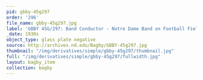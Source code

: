 ```yaml
---
pid: gbby-45g297
order: '296'
file_name: gbby-45g297.jpg
label: 'GBBY 45G/297: Band Conductor - Notre Dame Band on Football Field - c1930s'
_date: 1930s
object_type: glass plate negative
source: http://archives.nd.edu/Bagby/GBBY-45g297.jpg
thumbnail: "/img/derivatives/simple/gbby-45g297/thumbnail.jpg"
full: "/img/derivatives/simple/gbby-45g297/fullwidth.jpg"
layout: bagby_item
collection: bagby
---
```

